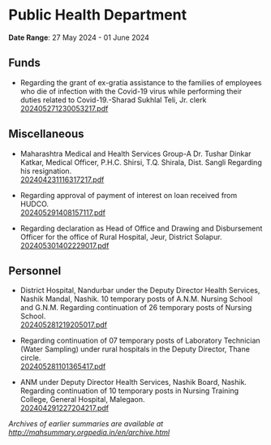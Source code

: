 # Public Health Department

**Date Range**: 27 May 2024 - 01 June 2024


## Funds
- Regarding the grant of ex-gratia assistance to the families of employees who die of infection with the Covid-19 virus while performing their duties related to Covid-19.-Sharad Sukhlal Teli, Jr. clerk\
  [202405271230053217.pdf](https://gr.maharashtra.gov.in/Site/Upload/Government%20Resolutions/English/202405271230053217.pdf)

## Miscellaneous
- Maharashtra Medical and Health Services Group-A  Dr. Tushar Dinkar Katkar, Medical Officer,  P.H.C. Shirsi, T.Q. Shirala, Dist. Sangli Regarding his resignation.\
  [202404231116317217.pdf](https://gr.maharashtra.gov.in/Site/Upload/Government%20Resolutions/English/202404231116317217.pdf)

- Regarding approval of payment of interest on loan received from HUDCO.\
  [202405291408157117.pdf](https://gr.maharashtra.gov.in/Site/Upload/Government%20Resolutions/English/202405291408157117.pdf)

- Regarding declaration as Head of Office and Drawing and Disbursement Officer for the office of Rural Hospital, Jeur, District Solapur.\
  [202405301402229017.pdf](https://gr.maharashtra.gov.in/Site/Upload/Government%20Resolutions/English/202405301402229017.pdf)

## Personnel
- District Hospital, Nandurbar under the Deputy Director Health Services, Nashik Mandal, Nashik. 10 temporary posts of  A.N.M. Nursing School and G.N.M. Regarding continuation of 26 temporary posts of Nursing School.\
  [202405281219205017.pdf](https://gr.maharashtra.gov.in/Site/Upload/Government%20Resolutions/English/202405281219205017.pdf)

- Regarding continuation of 07 temporary posts of Laboratory Technician (Water Sampling) under rural hospitals in the Deputy Director, Thane circle.\
  [202405281101365417.pdf](https://gr.maharashtra.gov.in/Site/Upload/Government%20Resolutions/English/202405281101365417.pdf)

- ANM under Deputy Director Health Services, Nashik Board, Nashik. Regarding continuation of 10 temporary posts in Nursing Training College, General Hospital, Malegaon.\
  [202404291227204217.pdf](https://gr.maharashtra.gov.in/Site/Upload/Government%20Resolutions/English/202404291227204217.pdf)


*Archives of earlier summaries are available at http://mahsummary.orgpedia.in/en/archive.html*